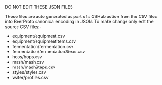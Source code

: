 DO NOT EDIT THESE JSON FILES

These files are auto generated as part of a GitHub action from the CSV files into BeerProto canonical encoding in JSON.
To make change only edit the source CSV files:-

* equipment/equipment.csv
* equipment/equipmentItems.csv
* fermentation/fermentation.csv
* fermentation/fermentationSteps.csv
* hops/hops.csv
* mash/mash.csv
* mash/mashSteps.csv
* styles/styles.csv
* water/profiles.csv